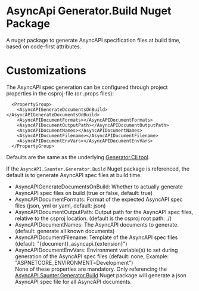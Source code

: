 # AsyncApi Generator.Build Nuget Package
A nuget package to generate AsyncAPI specification files at build time, based on code-first attributes.

# Customizations
The AsyncAPI spec generation can be configured through project properties in the csproj-file (or .props files):
```
  <PropertyGroup>
    <AsyncAPIGenerateDocumentsOnBuild></AsyncAPIGenerateDocumentsOnBuild>
    <AsyncAPIDocumentFormats></AsyncAPIDocumentFormats>
    <AsyncAPIDocumentOutputPath></AsyncAPIDocumentOutputPath>
    <AsyncAPIDocumentNames></AsyncAPIDocumentNames>
    <AsyncAPIDocumentFilename></AsyncAPIDocumentFilename>
    <AsyncAPIDocumentEnvVars></AsyncAPIDocumentEnvVars>
  </PropertyGroup>
```

Defaults are the same as the underlying [Generator.Cli tool](https://www.nuget.org/packages/AsyncAPI.Saunter.Generator.Cli).  

If the ```AsyncAPI.Saunter.Generator.Build``` Nuget package is referenced, the default is to generate AsyncAPI spec files at build time.

- AsyncAPIGenerateDocumentsOnBuild: Whether to actually generate AsyncAPI spec files on build (true or false, default: true)
- AsyncAPIDocumentFormats: Format of the expected AsyncAPI spec files (json, yml or yaml, default: json)
- AsyncAPIDocumentOutputPath: Output path for the AsyncAPI spec files, relative to the csproj location. (default is the csproj root path: ./)
- AsyncAPIDocumentNames: The AsyncAPI documents to generate. (default: generate all known documents)
- AsyncAPIDocumentFilename: Template of the AsyncAPI spec files (default: "{document}_asyncapi.{extension}")
- AsyncAPIDocumentEnvVars: Environment variable(s) to set during generation of the AsyncAPI spec files (default: none, Example: "ASPNETCORE_ENVIRONMENT=Development")  
None of these properties are mandatory. Only referencing the [AsyncAPI.Saunter.Generator.Build](https://www.nuget.org/packages/AsyncAPI.Saunter.Generator.Build) Nuget package will generate a json AsyncAPI spec file for all AsyncAPI documents.